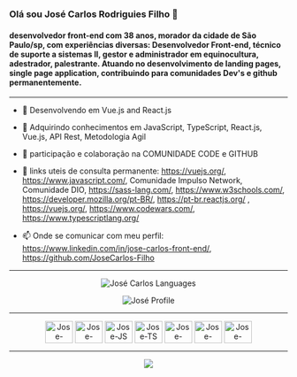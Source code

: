 ### Olá sou José Carlos Rodriguies Filho 👋
#### desenvolvedor front-end com 38 anos, morador da cidade de São Paulo/sp, com experiências diversas: Desenvolvedor Front-end, técnico de suporte a sistemas II, gestor e administrador em equinocultura, adestrador, palestrante. Atuando no desenvolvimento de landing pages, single page application, contribuindo para comunidades Dev's e github permanentemente.  
---


- 🔭 Desenvolvendo em Vue.js and React.js

- 🌱 Adquirindo conhecimentos em JavaScript, TypeScript, React.js, Vue.js, API Rest, Metodologia Agil

- 👯 participação e colaboração na COMUNIDADE CODE e GITHUB

- 🤔 links uteis de consulta permanente:  https://vuejs.org/, https://www.javascript.com/, Comunidade Impulso Network, Comunidade DIO, https://sass-lang.com/, https://www.w3schools.com/, https://developer.mozilla.org/pt-BR/, https://pt-br.reactjs.org/ , https://vuejs.org/, https://www.codewars.com/, https://www.typescriptlang.org/

- 📫 Onde se comunicar com meu perfil: https://www.linkedin.com/in/jose-carlos-front-end/, https://github.com/JoseCarlos-Filho


---
  
  
  <p align="center"><img src="https://github-readme-stats.vercel.app/api/top-langs/?username=JoseCarlos-Filho&langs_count=10&theme=tokyonight&layout=compact" alt="José Carlos Languages" /></p>
  <p align="center"><img src="https://github-readme-stats.vercel.app/api?username=JoseCarlos-Filho&show_icons=true&theme=synthwave" alt="José Profile" /></p>
  
  
  ---
  
  <div align="center">
    <img align="center" height="40" width="50" alt="Jose-HTML5" src="https://cdn.jsdelivr.net/gh/devicons/devicon/icons/html5/html5-original.svg" />
    <img align="center" height="40" width="50" alt="Jose-CSS3" src="https://cdn.jsdelivr.net/gh/devicons/devicon/icons/css3/css3-original.svg" />
    <img align="center" height="40" width="50" alt="Jose-JS" src="https://cdn.jsdelivr.net/gh/devicons/devicon/icons/javascript/javascript-original.svg" />
    <img align="center" height="40" width="50" alt="Jose-TS" src="https://cdn.jsdelivr.net/gh/devicons/devicon/icons/typescript/typescript-original.svg" />
    <img align="center" height="40" width="50" alt="Jose-React" src="https://cdn.jsdelivr.net/gh/devicons/devicon/icons/react/react-original-wordmark.svg" /
    <img align="center" height="40" width="50" alt="Jose-Vue" src="https://cdn.jsdelivr.net/gh/devicons/devicon/icons/vuejs/vuejs-original.svg" />
    <img align="center" height="40" width="50" alt="Jose-SASS" src="https://cdn.jsdelivr.net/gh/devicons/devicon/icons/sass/sass-original.svg" />
    <img align="center" height="40" width="50" alt="Jose-VSCODE" src="https://cdn.jsdelivr.net/gh/devicons/devicon/icons/vscode/vscode-original.svg" />
  </div>
  
  ---
  
  <div align="center">
    <a href="https://www.linkedin.com/in/jose-carlos-front-end/" target="_blank"><img src="https://img.shields.io/badge/-LinkedIn-%230077B5?style=for-the-badge&logo=linkedin&logoColor=white" target="_blank"></a> 
  </div>

<!--
**JoseCarlos-Filho/JoseCarlos-Filho** is a ✨ _special_ ✨ repository because its `README.md` (this file) appears on your GitHub profile.
-->
